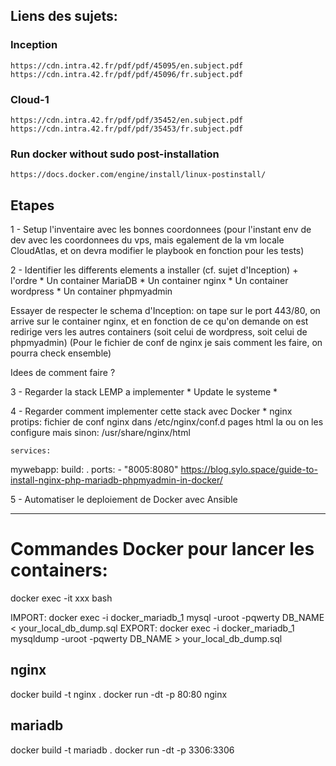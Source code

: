 ## Liens des sujets:

### Inception
    https://cdn.intra.42.fr/pdf/pdf/45095/en.subject.pdf
    https://cdn.intra.42.fr/pdf/pdf/45096/fr.subject.pdf

### Cloud-1
    https://cdn.intra.42.fr/pdf/pdf/35452/en.subject.pdf
    https://cdn.intra.42.fr/pdf/pdf/35453/fr.subject.pdf

### Run docker without sudo post-installation
    https://docs.docker.com/engine/install/linux-postinstall/


## Etapes

1 - Setup l'inventaire avec les bonnes coordonnees (pour l'instant env de dev avec les coordonnees du vps, mais egalement de la vm locale CloudAtlas, et on devra modifier le playbook en fonction pour les tests)


2 - Identifier les differents elements a installer (cf. sujet d'Inception) + l'ordre
    * Un container MariaDB
    * Un container nginx
    * Un container wordpress
    * Un container phpmyadmin


Essayer de respecter le schema d'Inception: on tape sur le port 443/80, on arrive sur le container nginx, et en fonction de ce qu'on demande on est redirige vers les autres containers (soit celui de wordpress, soit celui de phpmyadmin) (Pour le fichier de conf de nginx je sais comment les faire, on pourra check ensemble)


Idees de comment faire ? 

3 - Regarder la stack LEMP a implementer
    * Update le systeme
    * 


4 - Regarder comment implementer cette stack avec Docker
    * nginx protips: fichier de conf nginx dans /etc/nginx/conf.d
                     pages html la ou on les configure mais sinon: /usr/share/nginx/html
    
    services:
  mywebapp:
    build: .
    ports:
      - "8005:8080"
https://blog.sylo.space/guide-to-install-nginx-php-mariadb-phpmyadmin-in-docker/


5 - Automatiser le deploiement de Docker avec Ansible

--- 

# Commandes Docker pour lancer les containers:

docker exec -it xxx bash 

IMPORT:
docker exec -i docker_mariadb_1 mysql -uroot -pqwerty DB_NAME < your_local_db_dump.sql
EXPORT:
docker exec -i docker_mariadb_1 mysqldump -uroot -pqwerty DB_NAME > your_local_db_dump.sql

## nginx

docker build -t nginx .
docker run -dt -p 80:80 nginx

## mariadb

docker build -t mariadb .
docker run -dt -p 3306:3306